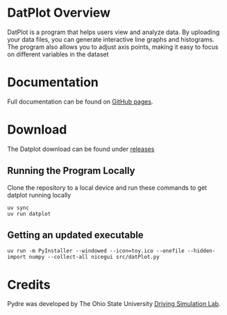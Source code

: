 # DatPlot Overview

DatPlot is a program that helps users view and analyze data. By uploading your data files, you can generate interactive line graphs and histograms. The program also allows you to adjust axis points, making it easy to focus on different variables in the dataset

# Documentation

Full documentation can be found on [GitHub pages](https://osudsl.github.io/datplots/).

# Download

The Datplot download can be found under [releases](https://github.com/OSUDSL/datplots/releases)

## Running the Program Locally

Clone the repository to a local device and run these commands to get datplot running locally

    uv sync
    uv run datplot
    
## Getting an updated executable

    uv run -m PyInstaller --windowed --icon=toy.ico --onefile --hidden-import numpy --collect-all nicegui src/datPlot.py

# Credits

Pydre was developed by The Ohio State University [Driving Simulation Lab](https://drivesim.osu.edu/).
